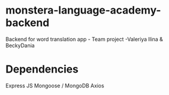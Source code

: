 # monstera-language-academy-backend
Backend for word translation app - Team project -Valeriya Ilina &amp; BeckyDania

# Dependencies
Express JS
Mongoose / MongoDB
Axios